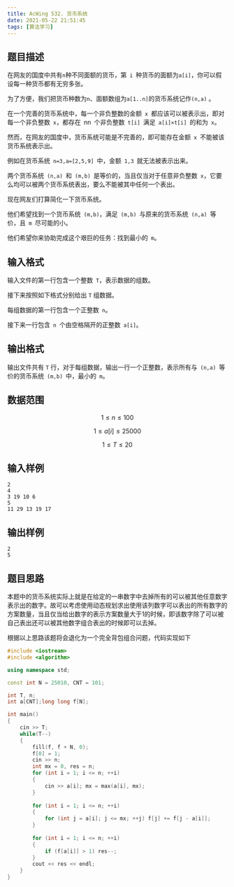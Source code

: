 ```yaml
---
title: AcWing 532. 货币系统
date: 2021-05-22 21:51:45
tags: [算法学习]
---
```


## 题目描述

在网友的国度中共有```n```种不同面额的货币，第 `i` 种货币的面额为```a[i]```，你可以假设每一种货币都有无穷多张。

为了方便，我们把货币种数为```n```、面额数组为```a[1..n]```的货币系统记作`(n,a)` 。 

在一个完善的货币系统中，每一个非负整数的金额 `x` 都应该可以被表示出，即对每一个非负整数 `x`，都存在 nn 个非负整数 `t[i]` 满足 `a[i]×t[i]` 的和为 `x`。

然而，在网友的国度中，货币系统可能是不完善的，即可能存在金额 `x` 不能被该货币系统表示出。

例如在货币系统 `n=3,a=[2,5,9]` 中，金额 `1,3` 就无法被表示出来。 

两个货币系统 `(n,a)` 和 `(m,b)` 是等价的，当且仅当对于任意非负整数 `x`，它要么均可以被两个货币系统表出，要么不能被其中任何一个表出。 

现在网友们打算简化一下货币系统。

他们希望找到一个货币系统 `(m,b)`，满足 `(m,b)` 与原来的货币系统 `(n,a)` 等价，且 `m` 尽可能的小。

他们希望你来协助完成这个艰巨的任务：找到最小的 `m`。

<!--more-->

## 输入格式

输入文件的第一行包含一个整数 `T`，表示数据的组数。

接下来按照如下格式分别给出 `T` 组数据。 

每组数据的第一行包含一个正整数 `n`。

接下来一行包含 `n` 个由空格隔开的正整数 `a[i]`。

## 输出格式

输出文件共有 `T` 行，对于每组数据，输出一行一个正整数，表示所有与 `(n,a)` 等价的货币系统 `(m,b)` 中，最小的 `m`。

## 数据范围

$$1 \leq n \leq 100$$

$$1 \leq a[i]\leq 25000$$

$$1 \leq T \leq 20$$

## 输入样例

```
2 
4 
3 19 10 6 
5 
11 29 13 19 17 
```

## 输出样例

```
2
5
```

## 题目思路

本题中的货币系统实际上就是在给定的一串数字中去掉所有的可以被其他任意数字表示出的数字。故可以考虑使用动态规划求出使用该列数字可以表出的所有数字的方案数量，当且仅当给出数字的表示方案数量大于1的时候，即该数字除了可以被自己表出还可以被其他数字组合表出的时候即可以去掉。

根据以上思路该题将会退化为一个完全背包组合问题，代码实现如下

```c++
#include <iostream>
#include <algorithm>

using namespace std;

const int N = 25010, CNT = 101;

int T, n;
int a[CNT];long long f[N];

int main()
{
    cin >> T;
    while(T--)
    {
        fill(f, f + N, 0);
        f[0] = 1;
        cin >> n;
        int mx = 0, res = n;
        for (int i = 1; i <= n; ++i)
        {
            cin >> a[i]; mx = max(a[i], mx);
        }
        
        for (int i = 1; i <= n; ++i)
        {
            for (int j = a[i]; j <= mx; ++j) f[j] += f[j - a[i]];
        }
        
        for (int i = 1; i <= n; ++i)
        {
            if (f[a[i]] > 1) res--;
        }
        cout << res << endl;
    }
}
```

